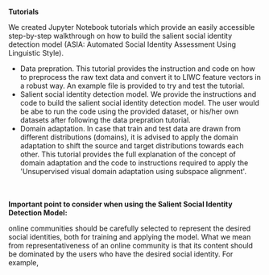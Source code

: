 
**Tutorials**

We created Jupyter Notebook tutorials which provide an easily accessible step-by-step walkthrough on how to build the salient social identity detection model (ASIA: Automated Social Identity Assessment Using Linguistic Style). 


- Data prepration. This tutorial provides the instruction and code on how to preprocess the raw text data and convert it to LIWC feature vectors in a robust way. An example file is provided to try and test the tutorial.  
- Salient social identity detection model.
We provide the instructions and code to build the salient social identity detection model. The user would be abe to run the code using the provided dataset, or his/her own datasets after following the data prepration tutorial. 
- Domain adaptation. In case that train and test data are drawn from different distributions (domains), it is advised to apply the domain adaptation to shift the source and target distributions towards each other. This tutorial provides the full explanation of the concept of domain adaptation and the code to instructions required to apply the 'Unsupervised visual domain adaptation using subspace alignment'.

\
\
**Important point to consider when using the Salient Social Identity Detection Model:**

online communities should be carefully selected to represent the desired social identities, both for training and applying the model. What we mean from representativeness of an online community is that its content should be dominated by the users who have the desired social identity. For example, 





